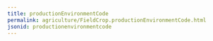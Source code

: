 ```yaml
---
title: productionEnvironmentCode
permalink: agriculture/FieldCrop.productionEnvironmentCode.html
jsonid: productionenvironmentcode
---
```

